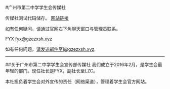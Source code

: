 #广州市第二中学学生会传媒社

传媒社测试代码储存。
[网站链接](http://gzez.daoapp.io)


如有任何疑问，请通过官网右下角聊天窗口与管理员联系。


FYX
fyx@gzezxsh.xyz

如有任何问题，请发送邮件至i@gzezxsh.xyz.

----
##关于广州市第二中学学生会宣传部传媒社
我们成立于2016年2月，是学生会最年轻的部门。现任社长是FYX，副社长至LZC。

本社担负着学生会对外宣传的责任（网络渠道），管理着学生会官方网站。
